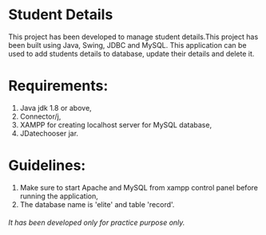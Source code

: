 # Student Details

This project has been developed to manage student details.This project has been built using Java, Swing, JDBC and MySQL. This application can be used to add students details to database, update their details and delete it.

 
# Requirements:

1. Java jdk 1.8 or above,
2. Connector/j,
3. XAMPP for creating localhost server for MySQL database,
4. JDatechooser jar.


# Guidelines:

1. Make sure to start Apache and MySQL from xampp control panel before running the application,
2. The database name is 'elite' and table 'record'.




###### It has been developed only for practice purpose only.
